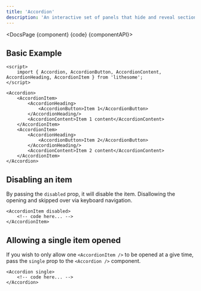 ```yaml
---
title: 'Accordion'
description: 'An interactive set of panels that hide and reveal sections.'
---
```


<script>
	import {DocsPage} from '$site/index.ts';

	import componentAPI from './api';
	import {default as component} from './component.svelte';
	import {default as code} from './component.svelte?raw';
</script>

<DocsPage {component} {code} {componentAPI}>

## Basic Example

```svelte
<script>
	import { Accordion, AccordionButton, AccordionContent, AccordionHeading, AccordionItem } from 'lithesome';
</script>

<Accordion>
	<AccordionItem>
		<AccordionHeading>
			<AccordionButton>Item 1</AccordionButton>
		</AccordionHeading/>
		<AccordionContent>Item 1 content</AccordionContent>
	</AccordionItem>
	<AccordionItem>
		<AccordionHeading>
			<AccordionButton>Item 2</AccordionButton>
		</AccordionHeading/>
		<AccordionContent>Item 2 content</AccordionContent>
	</AccordionItem>
</Accordion>
```

## Disabling an item

By passing the `disabled` prop, it will disable the item. Disallowing the opening and skipped over via keyboard navigation.

```svelte
<AccordionItem disabled>
	<!-- code here... -->
</AccordionItem>
```

## Allowing a single item opened

If you wish to only allow one `<AccordionItem />` to be opened at a give time, pass the `single` prop to the `<Accordion />` component.

```svelte
<Accordion single>
	<!-- code here... -->
</Accordion>
```

</DocsPage>
